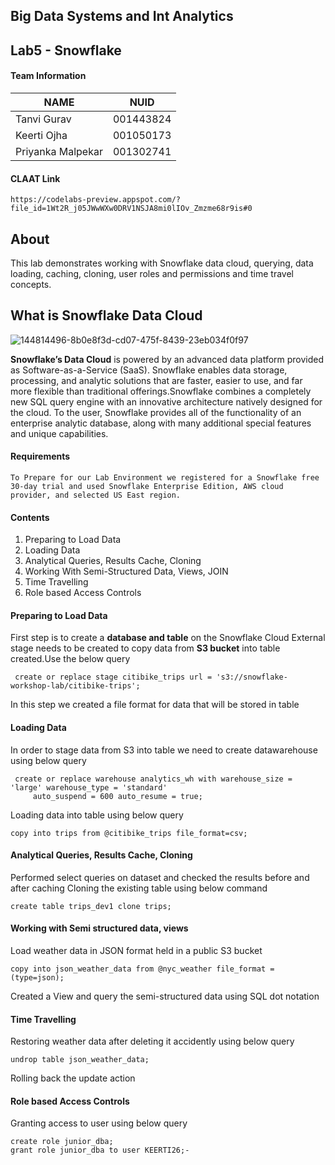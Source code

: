 ## Big Data Systems and Int Analytics

## Lab5 - Snowflake

#### Team Information

| NAME              |     NUID        |
|------------------ |-----------------|
|   Tanvi Gurav     |   001443824     |
|   Keerti Ojha     |   001050173     |
| Priyanka Malpekar |   001302741     |

#### CLAAT Link
```
https://codelabs-preview.appspot.com/?file_id=1Wt2R_j05JWwWXw0DRV1NSJA8mi0lIOv_Zmzme68r9is#0
```
## About
This lab demonstrates working with Snowflake data cloud, querying, data loading, caching, cloning, user roles and permissions and time travel concepts.

## What is Snowflake Data Cloud
![144814496-8b0e8f3d-cd07-475f-8439-23eb034f0f97](https://user-images.githubusercontent.com/71197800/109202699-448c7e80-7771-11eb-801b-17823b94ad77.jpg=500x200)

**Snowflake’s Data Cloud** is powered by an advanced data platform provided as Software-as-a-Service (SaaS). Snowflake enables data storage, processing, and analytic solutions 
that are faster, easier to use, and far more flexible than traditional offerings.Snowflake combines a completely new SQL query engine with an innovative architecture natively 
designed for the cloud. To the user, Snowflake provides all of the functionality of an enterprise analytic database, along with many additional special features and unique 
capabilities.

#### Requirements

```
To Prepare for our Lab Environment we registered for a Snowflake free 30-day trial and used Snowflake Enterprise Edition, AWS cloud provider, and selected US East region.
```

#### Contents
1. Preparing to Load Data
2. Loading Data
3. Analytical Queries, Results Cache, Cloning
4. Working With Semi-Structured Data, Views, JOIN
5. Time Travelling
6. Role based Access Controls

#### Preparing to Load Data
First step is to create a **database and table** on the Snowflake Cloud
External stage needs to be created to copy data from **S3 bucket** into table created.Use the below query
   ```
    create or replace stage citibike_trips url = 's3://snowflake-workshop-lab/citibike-trips';
   ```
In this step we created a file format for data that will be stored in table

#### Loading Data
In order to stage data from S3 into table we need to create datawarehouse using below query
```   
 create or replace warehouse analytics_wh with warehouse_size = 'large' warehouse_type = 'standard' 
     auto_suspend = 600 auto_resume = true;
```
Loading data into table using below query
```    
copy into trips from @citibike_trips file_format=csv;
```

#### Analytical Queries, Results Cache, Cloning
Performed select queries on dataset and checked the results before and after caching
Cloning the existing table using below command
```     
create table trips_dev1 clone trips;
```

#### Working with Semi structured data, views
Load weather data in JSON format held in a public S3 bucket
```     
copy into json_weather_data from @nyc_weather file_format = (type=json);
```
Created a View and query the semi-structured data using SQL dot notation

#### Time Travelling
Restoring weather data after deleting it accidently using below query
```     
undrop table json_weather_data;
```
Rolling back the update action

#### Role based Access Controls
Granting access to user using below query
```
create role junior_dba;
grant role junior_dba to user KEERTI26;-
```





